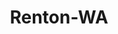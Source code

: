 ---
title: Renton-WA
slug: renton-wa
f_state:
- cms/state/washington.md
f_locations:
- cms/payday-loan/advance-america-2540.md
- cms/payday-loan/advance-america-2541.md
- cms/payday-loan/advance-america-2550.md
- cms/payday-loan/advance-til-payday-3452.md
- cms/payday-loan/check-into-cash-12567.md
- cms/payday-loan/check-into-cash-of-washington-13691.md
- cms/payday-loan/check-masters-13819.md
- cms/payday-loan/checkmate-14327.md
- cms/payday-loan/checkmate-14385.md
- cms/payday-loan/monetary-management-of-ca-inc-21066.md
- cms/payday-loan/money-tree-21792.md
- cms/payday-loan/moneytree-21916.md
- cms/payday-loan/moneytree-21940.md
- cms/payday-loan/moneytree-21941.md
- cms/payday-loan/moneytree-21942.md
- cms/payday-loan/moneytree-21943.md
- cms/payday-loan/moneytree-21944.md
- cms/payday-loan/quik-cash-25480.md
updated-on: '2024-05-30T13:41:28.615Z'
created-on: '2024-05-30T13:41:28.615Z'
published-on: '2024-05-30T13:54:32.469Z'
f_city: Renton
layout: '[city].html'
tags: city
---